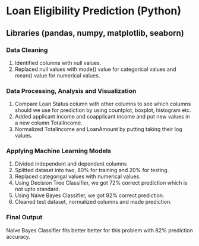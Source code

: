 # Loan Eligibility Prediction (Python)
## Libraries (pandas, numpy, matplotlib, seaborn)

### Data Cleaning

1. Identified columns with null values.
2. Replaced null values with mode() value for categorical values and mean() value for numerical values.

### Data Processing, Analysis and Visualization

1. Compare Loan Status column with other columns to see which columns should we use for prediction by using countplot, boxplot, histogram etc.
2. Added applicant income and coapplicant income and put new values in a new column TotalIncome.
3. Normalized TotalIncome and LoanAmount by putting taking their log values.

### Applying Machine Learning Models

1. Divided independent and dependent columns
2. Splitted dataset into two, 80% for training and 20% for testing.
3. Replaced categorigal values with numerical values.
4. Using Decision Tree Classifier, we got 72% correct prediction which is not upto standard.
5. Using Naive Bayes Classifier, we got 82% correct prediction.
6. Cleaned test dataset, normalized columns and made prediction.

### Final Output

Naive Bayes Classifier fits better better for this problem with 82% prediction accuracy.
